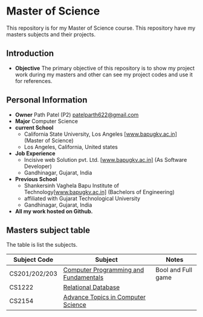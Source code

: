 # Master of Science
This repository is for my Master of Science course. This repository have my masters subjects and their projects.

## Introduction

- **Objective** The primary objective of this repository is to show my project work during my masters and other can see my project codes and use it for references.

## Personal Information

- **Owner** Path Patel (P2) [patelparth622@gmail.com](mailto:patelparth622@gmail.com)
- **Major** Computer Science 
- **current School**
  * California State University, Los Angeles [www.bapugkv.ac.in] (Master of Science)
  * Los Angeles, California, United states
- **Job Experience**
  * Incisive web Solution pvt. Ltd. [www.bapugkv.ac.in] (As Software Developer)
  * Gandhinagar, Gujarat, India
- **Previous School**
  * Shankersinh Vaghela Bapu Institute of Technology[www.bapugkv.ac.in] (Bachelors of Engineering)
  * affiliated with Gujarat Technological University
  * Gandhinagar, Gujarat, India
- **All my work hosted on Github.**


## Masters subject table

The table is list the subjects.

| Subject Code     | Subject    | Notes |
| ------------------ | --- | --- |
| CS201/202/203        | [Computer Programming and Fundamentals][1] | Bool and Full game |
| CS1222        | [Relational Database][2] |  |
| CS2154         | [Advance Topics in Computer Science][3] | |

[1]: notes/introduction.md
[2]: notes/sql-syntax.md
[3]: notes/sql-aggregation.md
